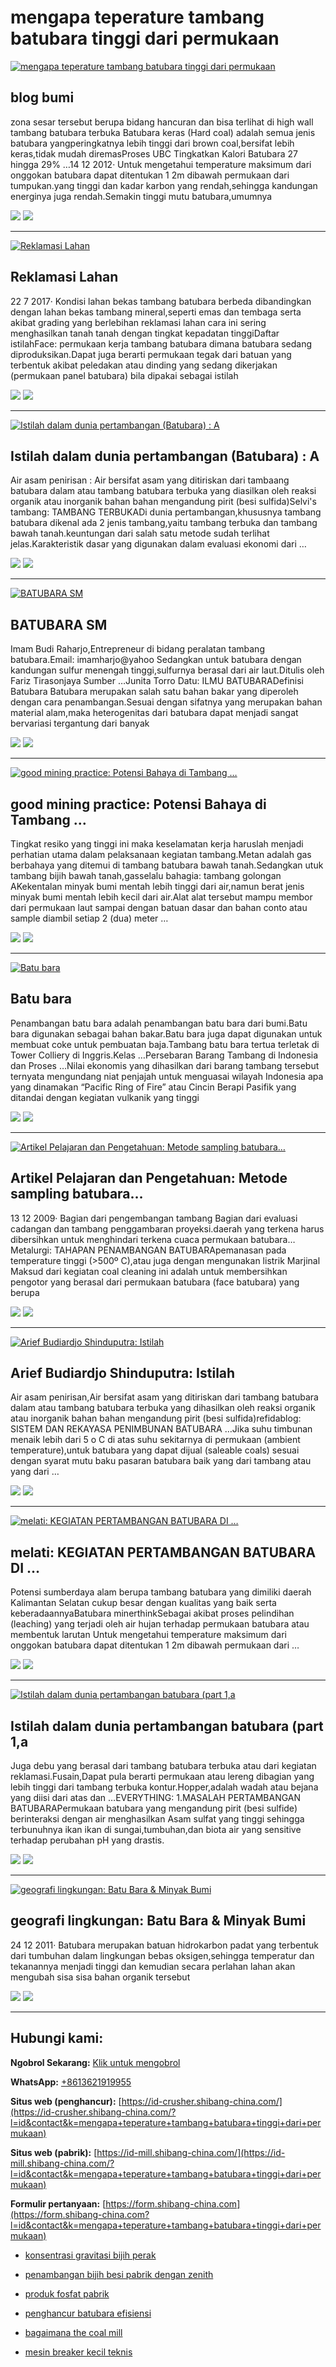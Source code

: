 # mengapa teperature tambang batubara tinggi dari permukaan

<a href="https://swt.shibang-china.com/?l=id&img&k=mengapa+teperature+tambang+batubara+tinggi+dari+permukaan" target="_blank">![mengapa teperature tambang batubara tinggi dari permukaan](http://static.shibang-china.com/all-800x300/1507.jpg)</a>

## blog bumi
zona sesar tersebut berupa bidang hancuran dan bisa terlihat di high wall tambang batubara terbuka Batubara keras (Hard coal) adalah semua jenis batubara yangperingkatnya lebih tinggi dari brown coal,bersifat lebih keras,tidak mudah diremasProses UBC Tingkatkan Kalori Batubara 27 hingga 29% …14 12 2012· Untuk mengetahui temperature maksimum dari onggokan batubara dapat ditentukan 1 2m dibawah permukaan dari tumpukan.yang tinggi dan kadar karbon yang rendah,sehingga kandungan energinya juga rendah.Semakin tinggi mutu batubara,umumnya


<a href="https://whatsapp.shibangsoft.com/WhatsApp.php" target="_blank" title="WhatsApp">![](http://static.shibang-china.com/icon/whatsapp.png)</a> <a href="https://swt.shibang-china.com/?l=id&icon&k=mengapa+teperature+tambang+batubara+tinggi+dari+permukaan" target="_blank">![](http://static.shibang-china.com/icon/chat-id.png)</a>

---

<a href="https://swt.shibang-china.com/?l=id&img&k=mengapa+teperature+tambang+batubara+tinggi+dari+permukaan" target="_blank">![Reklamasi Lahan](http://static.shibang-china.com/all-800x300/1388.jpg)</a>

## Reklamasi Lahan
22 7 2017· Kondisi lahan bekas tambang batubara berbeda dibandingkan dengan lahan bekas tambang mineral,seperti emas dan tembaga serta akibat grading yang berlebihan reklamasi lahan cara ini sering menghasilkan tanah tanah dengan tingkat kepadatan tinggiDaftar istilahFace: permukaan kerja tambang batubara dimana batubara sedang diproduksikan.Dapat juga berarti permukaan tegak dari batuan yang terbentuk akibat peledakan atau dinding yang sedang dikerjakan (permukaan panel batubara) bila dipakai sebagai istilah


<a href="https://whatsapp.shibangsoft.com/WhatsApp.php" target="_blank" title="WhatsApp">![](http://static.shibang-china.com/icon/whatsapp.png)</a> <a href="https://swt.shibang-china.com/?l=id&icon&k=mengapa+teperature+tambang+batubara+tinggi+dari+permukaan" target="_blank">![](http://static.shibang-china.com/icon/chat-id.png)</a>

---

<a href="https://swt.shibang-china.com/?l=id&img&k=mengapa+teperature+tambang+batubara+tinggi+dari+permukaan" target="_blank">![Istilah dalam dunia pertambangan (Batubara) : A](http://static.shibang-china.com/all-800x300/1244.jpg)</a>

## Istilah dalam dunia pertambangan (Batubara) : A
Air asam penirisan : Air bersifat asam yang ditiriskan dari tambaang batubara dalam atau tambang batubara terbuka yang diasilkan oleh reaksi organik atau inorganik bahan bahan mengandung pirit (besi sulfida)Selvi's tambang: TAMBANG TERBUKADi dunia pertambangan,khususnya tambang batubara dikenal ada 2 jenis tambang,yaitu tambang terbuka dan tambang bawah tanah.keuntungan dari salah satu metode sudah terlihat jelas.Karakteristik dasar yang digunakan dalam evaluasi ekonomi dari …


<a href="https://whatsapp.shibangsoft.com/WhatsApp.php" target="_blank" title="WhatsApp">![](http://static.shibang-china.com/icon/whatsapp.png)</a> <a href="https://swt.shibang-china.com/?l=id&icon&k=mengapa+teperature+tambang+batubara+tinggi+dari+permukaan" target="_blank">![](http://static.shibang-china.com/icon/chat-id.png)</a>

---

<a href="https://swt.shibang-china.com/?l=id&img&k=mengapa+teperature+tambang+batubara+tinggi+dari+permukaan" target="_blank">![BATUBARA SM](http://static.shibang-china.com/all-800x300/575.jpg)</a>

## BATUBARA SM
Imam Budi Raharjo,Entrepreneur di bidang peralatan tambang batubara.Email: imamharjo@yahoo Sedangkan untuk batubara dengan kandungan sulfur menengah tinggi,sulfurnya berasal dari air laut.Ditulis oleh Fariz Tirasonjaya Sumber …Junita Torro Datu: ILMU BATUBARADefinisi Batubara Batubara merupakan salah satu bahan bakar yang diperoleh dengan cara penambangan.Sesuai dengan sifatnya yang merupakan bahan material alam,maka heterogenitas dari batubara dapat menjadi sangat bervariasi tergantung dari banyak


<a href="https://whatsapp.shibangsoft.com/WhatsApp.php" target="_blank" title="WhatsApp">![](http://static.shibang-china.com/icon/whatsapp.png)</a> <a href="https://swt.shibang-china.com/?l=id&icon&k=mengapa+teperature+tambang+batubara+tinggi+dari+permukaan" target="_blank">![](http://static.shibang-china.com/icon/chat-id.png)</a>

---

<a href="https://swt.shibang-china.com/?l=id&img&k=mengapa+teperature+tambang+batubara+tinggi+dari+permukaan" target="_blank">![good mining practice: Potensi Bahaya di Tambang …](http://static.shibang-china.com/all-800x300/1288.jpg)</a>

## good mining practice: Potensi Bahaya di Tambang …
Tingkat resiko yang tinggi ini maka keselamatan kerja haruslah menjadi perhatian utama dalam pelaksanaan kegiatan tambang.Metan adalah gas berbahaya yang ditemui di tambang batubara bawah tanah.Sedangkan utuk tambang bijih bawah tanah,gasselalu bahagia: tambang golongan AKekentalan minyak bumi mentah lebih tinggi dari air,namun berat jenis minyak bumi mentah lebih kecil dari air.Alat alat tersebut mampu membor dari permukaan laut sampai dengan batuan dasar dan bahan conto atau sample diambil setiap 2 (dua) meter …


<a href="https://whatsapp.shibangsoft.com/WhatsApp.php" target="_blank" title="WhatsApp">![](http://static.shibang-china.com/icon/whatsapp.png)</a> <a href="https://swt.shibang-china.com/?l=id&icon&k=mengapa+teperature+tambang+batubara+tinggi+dari+permukaan" target="_blank">![](http://static.shibang-china.com/icon/chat-id.png)</a>

---

<a href="https://swt.shibang-china.com/?l=id&img&k=mengapa+teperature+tambang+batubara+tinggi+dari+permukaan" target="_blank">![Batu bara](http://static.shibang-china.com/all-800x300/211.jpg)</a>

## Batu bara
Penambangan batu bara adalah penambangan batu bara dari bumi.Batu bara digunakan sebagai bahan bakar.Batu bara juga dapat digunakan untuk membuat coke untuk pembuatan baja.Tambang batu bara tertua terletak di Tower Colliery di Inggris.Kelas …Persebaran Barang Tambang di Indonesia dan Proses …Nilai ekonomis yang dihasilkan dari barang tambang tersebut ternyata mengundang niat penjajah untuk menguasai wilayah Indonesia apa yang dinamakan “Pacific Ring of Fire” atau Cincin Berapi Pasifik yang ditandai dengan kegiatan vulkanik yang tinggi


<a href="https://whatsapp.shibangsoft.com/WhatsApp.php" target="_blank" title="WhatsApp">![](http://static.shibang-china.com/icon/whatsapp.png)</a> <a href="https://swt.shibang-china.com/?l=id&icon&k=mengapa+teperature+tambang+batubara+tinggi+dari+permukaan" target="_blank">![](http://static.shibang-china.com/icon/chat-id.png)</a>

---

<a href="https://swt.shibang-china.com/?l=id&img&k=mengapa+teperature+tambang+batubara+tinggi+dari+permukaan" target="_blank">![Artikel Pelajaran dan Pengetahuan: Metode sampling batubara…](http://static.shibang-china.com/all-800x300/1287.jpg)</a>

## Artikel Pelajaran dan Pengetahuan: Metode sampling batubara…
13 12 2009· Bagian dari pengembangan tambang Bagian dari evaluasi cadangan dan tambang penggambaran proyeksi.daerah yang terkena harus dibersihkan untuk menghindari terkena cuaca permukaan batubara…Metalurgi: TAHAPAN PENAMBANGAN BATUBARApemanasan pada temperature tinggi (>500º C),atau juga dengan mengunakan listrik Marjinal Maksud dari kegiatan coal cleaning ini adalah untuk membersihkan pengotor yang berasal dari permukaan batubara (face batubara) yang berupa


<a href="https://whatsapp.shibangsoft.com/WhatsApp.php" target="_blank" title="WhatsApp">![](http://static.shibang-china.com/icon/whatsapp.png)</a> <a href="https://swt.shibang-china.com/?l=id&icon&k=mengapa+teperature+tambang+batubara+tinggi+dari+permukaan" target="_blank">![](http://static.shibang-china.com/icon/chat-id.png)</a>

---

<a href="https://swt.shibang-china.com/?l=id&img&k=mengapa+teperature+tambang+batubara+tinggi+dari+permukaan" target="_blank">![Arief Budiardjo Shinduputra: Istilah](http://static.shibang-china.com/all-800x300/820.jpg)</a>

## Arief Budiardjo Shinduputra: Istilah
Air asam penirisan,Air bersifat asam yang ditiriskan dari tambang batubara dalam atau tambang batubara terbuka yang dihasilkan oleh reaksi organik atau inorganik bahan bahan mengandung pirit (besi sulfida)refidablog: SISTEM DAN REKAYASA PENIMBUNAN BATUBARA …Jika suhu timbunan menaik lebih dari 5 o C di atas suhu sekitarnya di permukaan (ambient temperature),untuk batubara yang dapat dijual (saleable coals) sesuai dengan syarat mutu baku pasaran batubara baik yang dari tambang atau yang dari …


<a href="https://whatsapp.shibangsoft.com/WhatsApp.php" target="_blank" title="WhatsApp">![](http://static.shibang-china.com/icon/whatsapp.png)</a> <a href="https://swt.shibang-china.com/?l=id&icon&k=mengapa+teperature+tambang+batubara+tinggi+dari+permukaan" target="_blank">![](http://static.shibang-china.com/icon/chat-id.png)</a>

---

<a href="https://swt.shibang-china.com/?l=id&img&k=mengapa+teperature+tambang+batubara+tinggi+dari+permukaan" target="_blank">![melati: KEGIATAN PERTAMBANGAN BATUBARA DI …](http://static.shibang-china.com/all-800x300/1286.jpg)</a>

## melati: KEGIATAN PERTAMBANGAN BATUBARA DI …
Potensi sumberdaya alam berupa tambang batubara yang dimiliki daerah Kalimantan Selatan cukup besar dengan kualitas yang baik serta keberadaannyaBatubara minerthinkSebagai akibat proses pelindihan (leaching) yang terjadi oleh air hujan terhadap permukaan batubara atau membentuk larutan Untuk mengetahui temperature maksimum dari onggokan batubara dapat ditentukan 1 2m dibawah permukaan dari …


<a href="https://whatsapp.shibangsoft.com/WhatsApp.php" target="_blank" title="WhatsApp">![](http://static.shibang-china.com/icon/whatsapp.png)</a> <a href="https://swt.shibang-china.com/?l=id&icon&k=mengapa+teperature+tambang+batubara+tinggi+dari+permukaan" target="_blank">![](http://static.shibang-china.com/icon/chat-id.png)</a>

---

<a href="https://swt.shibang-china.com/?l=id&img&k=mengapa+teperature+tambang+batubara+tinggi+dari+permukaan" target="_blank">![Istilah dalam dunia pertambangan batubara (part 1,a](http://static.shibang-china.com/all-800x300/853.jpg)</a>

## Istilah dalam dunia pertambangan batubara (part 1,a
Juga debu yang berasal dari tambang batubara terbuka atau dari kegiatan reklamasi.Fusain,Dapat pula berarti permukaan atau lereng dibagian yang lebih tinggi dari tambang terbuka kontur.Hopper,adalah wadah atau bejana yang diisi dari atas dan …EVERYTHING: 1.MASALAH PERTAMBANGAN BATUBARAPermukaan batubara yang mengandung pirit (besi sulfide) berinteraksi dengan air menghasilkan Asam sulfat yang tinggi sehingga terbunuhnya ikan ikan di sungai,tumbuhan,dan biota air yang sensitive terhadap perubahan pH yang drastis.


<a href="https://whatsapp.shibangsoft.com/WhatsApp.php" target="_blank" title="WhatsApp">![](http://static.shibang-china.com/icon/whatsapp.png)</a> <a href="https://swt.shibang-china.com/?l=id&icon&k=mengapa+teperature+tambang+batubara+tinggi+dari+permukaan" target="_blank">![](http://static.shibang-china.com/icon/chat-id.png)</a>

---

<a href="https://swt.shibang-china.com/?l=id&img&k=mengapa+teperature+tambang+batubara+tinggi+dari+permukaan" target="_blank">![geografi lingkungan: Batu Bara & Minyak Bumi](http://static.shibang-china.com/all-800x300/801.jpg)</a>

## geografi lingkungan: Batu Bara & Minyak Bumi
24 12 2011· Batubara merupakan batuan hidrokarbon padat yang terbentuk dari tumbuhan dalam lingkungan bebas oksigen,sehingga temperatur dan tekanannya menjadi tinggi dan kemudian secara perlahan lahan akan mengubah sisa sisa bahan organik tersebut

<a href="https://whatsapp.shibangsoft.com/WhatsApp.php" target="_blank" title="WhatsApp">![](http://static.shibang-china.com/icon/whatsapp.png)</a> <a href="https://swt.shibang-china.com/?l=id&icon&k=mengapa+teperature+tambang+batubara+tinggi+dari+permukaan" target="_blank">![](http://static.shibang-china.com/icon/chat-id.png)</a>

---
## Hubungi kami:

**Ngobrol Sekarang:** [Klik untuk mengobrol](https://swt.shibang-china.com?l=id&contact&k=mengapa+teperature+tambang+batubara+tinggi+dari+permukaan)

**WhatsApp:**  [+8613621919955](https://whatsapp.shibangsoft.com/WhatsApp.php)

**Situs web (penghancur):** [https://id-crusher.shibang-china.com/](https://id-crusher.shibang-china.com/?l=id&contact&k=mengapa+teperature+tambang+batubara+tinggi+dari+permukaan)

**Situs web (pabrik):** [https://id-mill.shibang-china.com/](https://id-mill.shibang-china.com/?l=id&contact&k=mengapa+teperature+tambang+batubara+tinggi+dari+permukaan)

**Formulir pertanyaan:** [https://form.shibang-china.com](https://form.shibang-china.com?l=id&contact&k=mengapa+teperature+tambang+batubara+tinggi+dari+permukaan)

* [konsentrasi gravitasi bijih perak](../29/konsentrasi%20gravitasi%20bijih%20perak.md)

* [penambangan bijih besi pabrik dengan zenith](../30/penambangan%20bijih%20besi%20pabrik%20dengan%20zenith.md)

* [produk fosfat pabrik](../30/produk%20fosfat%20pabrik.md)

* [penghancur batubara efisiensi](../23/penghancur%20batubara%20efisiensi.md)

* [bagaimana the coal mill](../16/bagaimana%20the%20coal%20mill.md)

* [mesin breaker kecil teknis](../24/mesin%20breaker%20kecil%20teknis.md)